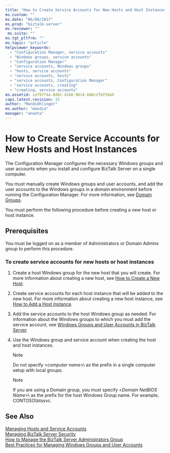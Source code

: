 ```yaml
---
title: "How to Create Service Accounts for New Hosts and Host Instances | Microsoft Docs"
ms.custom: ""
ms.date: "06/08/2017"
ms.prod: "biztalk-server"
ms.reviewer: ""
 ms.suite: ""
ms.tgt_pltfrm: ""
ms.topic: "article"
helpviewer_keywords: 
  - "Configuration Manager, service accounts"
  - "Windows groups, service accounts"
  - "Configuration Manager"
  - "service accounts, Windows groups"
  - "hosts, service accounts"
  - "service accounts, hosts"
  - "service accounts, Configuration Manager"
  - "service accounts, creating"
  - "creating, service accounts"
ms.assetid: cef97f4a-8db1-41b6-9614-608c2fbf59a9
caps.latest.revision: 15
author: "MandiOhlinger"
ms.author: "mandia"
manager: "anneta"
---
```

# How to Create Service Accounts for New Hosts and Host Instances
The Configuration Manager configures the necessary Windows groups and user accounts when you install and configure BizTalk Server on a single computer.  
  
 You must manually create Windows groups and user accounts, and add the user accounts to the Windows groups in a domain environment before running the Configuration Manager. For more information, see [Domain Groups](../core/domain-groups.md).  
  
 You must perform the following procedure before creating a new host or host instance.  
  
## Prerequisites  
 You must be logged on as a member of Administrators or Domain Admins group to perform this procedure.  
  
### To create service accounts for new hosts or host instances  
  
1.  Create a host Windows group for the new host that you will create. For more information about creating a new host, see [How to Create a New Host](../core/how-to-create-a-new-host.md).  
  
2.  Create service accounts for each host instance that will be added to the new host. For more information about creating a new host instance, see [How to Add a Host Instance](../core/how-to-add-a-host-instance.md).  
  
3.  Add the service accounts to the host Windows group as needed. For information about the Windows groups to which you must add the service account, see [Windows Groups and User Accounts in BizTalk Server](../core/windows-groups-and-user-accounts-in-biztalk-server.md).  
  
4.  Use the Windows group and service account when creating the host and host instances.  
  
    > [!NOTE]
    >  Do not specify \<*computer name*>\ as the prefix in a single computer setup with local groups.  
  
    > [!NOTE]
    >  If you are using a Domain group, you must specify \<*Domain NetBIOS Name*>\ as the prefix for the host Windows Group name. For example, CONTOSO\btssvc.  
  
## See Also  
 [Managing Hosts and Service Accounts](../core/managing-hosts-and-service-accounts.md)   
 [Managing BizTalk Server Security](../core/managing-biztalk-server-security.md)   
 [How to Manage the BizTalk Server Administrators Group](../core/how-to-manage-the-biztalk-server-administrators-group.md)   
 [Best Practices for Managing Windows Groups and User Accounts](../core/best-practices-for-managing-windows-groups-and-user-accounts.md)